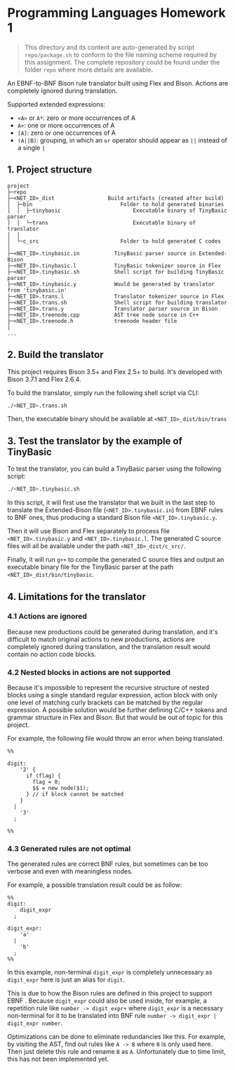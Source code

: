 # Programming Languages Homework 1

> This directory and its content are auto-generated by script `repo/package.sh`
> to conform to the file naming scheme required by this assignment. The complete
> repository could be found under the folder `repo` where more details are
> available.

An EBNF-to-BNF Bison rule translator built using Flex and Bison. Actions
are completely ignored during translation.

Supported extended expressions:
- `<A>` or `A*`: zero or more occurrences of A
- `A+`: one or more occurrences of A
- `[A]`: zero or one occurrences of A
- `(A||B)`: grouping, in which an `or` operator should appear as `||` instead 
of a single `|`

## 1. Project structure

```
project
├─repo                          
├─<NET_ID>_dist                 Build artifacts (created after build)
│  ├─bin                            Folder to hold generated binaries
│  │  ├─tinybasic                       Executable binary of TinyBasic parser 
│  │  └─trans                           Executable binary of translator
│  │
│  └─c_src                          Folder to hold generated C codes
│   
├─<NET_ID>.tinybasic.in           TinyBasic parser source in Extended-Bison
├─<NET_ID>.tinybasic.l            TinyBasic tokenizer source in Flex
├─<NET_ID>.tinybasic.sh           Shell script for building TinyBasic parser
├─<NET_ID>.tinybasic.y            Would be generated by translator from 'tinybasic.in'
├─<NET_ID>.trans.l                Translator tokenizer source in Flex
├─<NET_ID>.trans.sh               Shell script for building translator
├─<NET_ID>.trans.y                Translator parser source in Bison
├─<NET_ID>.treenode.cpp           AST tree node source in C++
├─<NET_ID>.treenode.h             treenode header file
│
...
```

## 2. Build the translator

This project requires Bison 3.5+ and Flex 2.5+ to build. It's developed with 
Bison 3.7.1 and Flex 2.6.4.

To build the translator, simply run the following shell script via CLI:

```sh
./<NET_ID>.trans.sh
```

Then, the executable binary should be available at `<NET_ID>_dist/bin/trans`

## 3. Test the translator by the example of TinyBasic

To test the translator, you can build a TinyBasic parser using the following
script:

```sh
./<NET_ID>.tinybasic.sh
```

In this script, it will first use the translator that we built in the last step 
to translate the Extended-Bison file (`<NET_ID>.tinybasic.in`) from EBNF rules 
to BNF ones, thus producing a standard Bison file `<NET_ID>.tinybasic.y`.

Then it will use Bison and Flex separately to process file `<NET_ID>.tinybasic.y`
and `<NET_ID>.tinybasic.l`. The generated C source files will all be available 
under the path `<NET_ID>_dist/c_src/`.

Finally, it will run `g++` to compile the generated C source files and output an
executable binary file for the TinyBasic parser at the path 
`<NET_ID>_dist/bin/tinybasic`.

## 4. Limitations for the translator

### 4.1 Actions are ignored

Because new productions could be generated during translation, and it's
difficult to match original actions to new productions, actions are
completely ignored during translation, and the translation result would
contain no action code blocks.

### 4.2 Nested blocks in actions are not supported

Because it's impossible to represent the recursive structure of nested
blocks using a single standard regular expression, action block with only
one level of matching curly brackets can be matched by the regular
expression. A possible solution would be further defining C/C++ tokens and
grammar structure in Flex and Bison. But that would be out of topic for
this project.

For example, the following file would throw an error when being translated.

```bison
%%

digit:
    '2' {
      if (flag) {
        flag = 0;
        $$ = new node($1);
      } // if block cannot be matched
    }
  |
    '3'
  ;

%%
```

### 4.3 Generated rules are not optimal

The generated rules are correct BNF rules, but sometimes can be too verbose
and even with meaningless nodes.

For example, a possible translation result could be as follow:

```
%%
digit:
    digit_expr
  ;

digit_expr:
    'a'
  |
    'b'
  ;
%%
```

In this example, non-terminal `digit_expr` is completely unnecessary as
`digit_expr` here is just an alias for `digit`.

This is due to how the Bison rules are defined in this project to support
EBNF . Because `digit_expr` could also be used inside, for example, a
repetition rule like `number -> digit_expr+` where `digit_expr` is a
necessary non-terminal for it to be translated into BNF rule
`number -> digit_expr | digit_expr number`.

Optimizations can be done to eliminate redundancies like this. For example,
by visiting the AST, find out rules like `A -> B` where `B` is only used
here. Then just delete this rule and rename `B` as `A`. Unfortunately due
to time limit, this has not been implemented yet.
